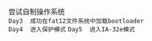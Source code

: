 尝试自制操作系统  
  ```Day3  成功在fat12文件系统中加载bootloader```  
  ```Day4  进入保护模式```
  ```Day5  进入IA-32e模式```  

